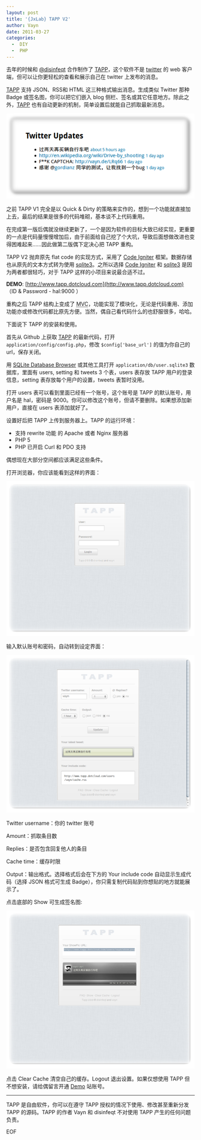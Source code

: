 ```yaml
---
layout: post
title: '{JxLab} TAPP V2'
author: Vayn
date: 2011-03-27
categories:
  -  DIY
  -  PHP
---
```


去年的时候和 [@disinfeqt](http://disinfeqt.com/) 合作制作了 [TAPP][1]，这个软件不是 [twitter][2] 的 web 客户端，但可以让你更轻松的查看和展示自己在 twitter 上发布的消息。

[TAPP][1] 支持 JSON、RSS和 HTML 这三种格式输出消息。生成类似 Twitter 那种 Badge 或签名图，你可以把它们嵌入 blog 侧栏、签名或其它任意地方。除此之外，[TAPP][1] 也有自动更新的机制，简单设置后就能自己抓取最新消息。

![TAPP V2](/images/archive/2011/tapp2/tappv200.png)

之前 TAPP V1 完全是以 Quick &amp; Dirty 的策略来实作的，想到一个功能就直接加上去，最后的结果是很多的代码堆砌，基本谈不上代码重用。

在完成第一版后偶就没继续更新了，一个是因为软件的目标大致已经实现，更重要的一点是代码量慢慢增加后，由于前面给自己挖了个大坑，导致后面想做改进也变得困难起来……因此做第二版偶下定决心把 TAPP 重构。

TAPP V2 抛弃原先 flat code 的实现方式，采用了 [Code Igniter][3] 框架。数据存储也从原先的文本方式转为使用 [sqlite3][4]。之所以选择 [Code Igniter][3] 和 [sqlite3][4] 是因为两者都很轻巧，对于 TAPP 这样的小项目来说最合适不过。

__DEMO__: [http://www.tapp.dotcloud.com](http://www.tapp.dotcloud.com) （ID &amp; Password - hal:9000 ）

重构之后 TAPP 结构上变成了 <abbr title="Model-View-Controller">MVC</abbr>，功能实现了模块化，无论是代码重用、添加功能亦或修改代码都比原先方便。当然，偶自己看代码什么的也舒服很多，哈哈。

下面说下 TAPP 的安装和使用。

首先从 Github 上获取 [TAPP][1] 的最新代码，打开 `application/config/config.php`，修改 `$config['base_url']` 的值为你自己的 url，保存关闭。

用 [SQLite Database Browser](http://sqlitebrowser.sourceforge.net/) 或其他工具打开 `application/db/user.sqlite3` 数据库，里面有 users, setting 和 tweets 3 个表，users 表存放 TAPP 用户的登录信息，setting 表存放每个用户的设置，tweets 表暂时没用。

打开 users 表可以看到里面已经有一个账号，这个账号是 TAPP 的默认账号，用户名是 hal，密码是 9000。你可以修改这个账号，但请不要删除。如果想添加新用户，直接在 users 表添加就好了。

设置好后把 TAPP 上传到服务器上。TAPP 的运行环境：

* 支持 rewrite 功能 的 Apache 或者 Nginx 服务器
* PHP 5
* PHP 已开启 Curl 和 PDO 支持

偶想现在大部分空间都应该满足这些条件。

打开浏览器，你应该能看到这样的界面：

![TAPP V2](/images/archive/2011/tapp2/tappv201.png)

输入默认账号和密码，自动转到设定界面：

![TAPP V2](/images/archive/2011/tapp2/tappv202.png)

Twitter username：你的 twitter 账号

Amount：抓取条目数

Replies：是否包含回复他人的条目

Cache time：缓存时限

Output：输出格式。选择格式后会在下方的 Your include code 自动显示生成代码（选择 JSON 格式可生成 Badge），你只需复制代码贴到你想贴的地方就能展示了。

点击底部的 Show 可生成签名图:

![TAPP V2](/images/archive/2011/tapp2/tappv203.png)

点击 Clear Cache 清空自己的缓存。Logout 退出设置。如果仅想使用 TAPP 但不想安装，请给偶留言开通 [Demo](http://www.tapp.dotcloud.com) 站账号。

---

TAPP 是自由软件，你可以在遵守 TAPP 授权的情况下使用、修改甚至重新分发 TAPP 的源码。TAPP 的作者 Vayn 和 disinfeqt 不对使用 TAPP 产生的任何问题负责。

[1]:https://github.com/vayn/tapp
[2]:http://twitter.com/
[3]:http://codeigniter.com/
[4]:http://www.sqlite.org/

EOF

